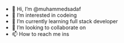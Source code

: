 - 👋 Hi, I’m @muhammedsadaf
- 👀 I’m interested in codeing
- 🌱 I’m currently learning full stack developer
- 💞️ I’m looking to collaborate on 
- 📫 How to reach me ins

<!---
muhammedsadaf/muhammedsadaf is a ✨ special ✨ repository because its `README.md` (this file) appears on your GitHub profile.
You can click the Preview link to take a look at your changes.
--->
